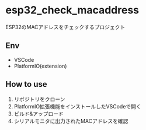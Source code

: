 # esp32_check_macaddress

ESP32のMACアドレスをチェックするプロジェクト

## Env

- VSCode
- PlatformIO(extension)

## How to use

1. リポジトリをクローン
1. PlatformIO拡張機能をインストールしたVSCodeで開く
1. ビルド&アップロード
1. シリアルモニタに出力されたMACアドレスを確認
